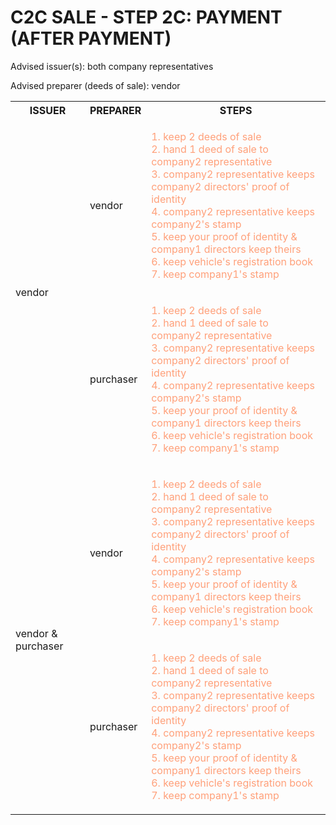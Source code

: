 # C2C SALE - STEP 2C: PAYMENT (AFTER PAYMENT)

Advised issuer(s): both company representatives

Advised preparer (deeds of sale): vendor

<table>
  <tr>
    <th>ISSUER</th>
    <th>PREPARER</th>
    <th>STEPS</th>
  </tr>

  <tr>
    <!-- ISSUER: vendor -->
    <!-- PREPARER: vendor -->
    <td rowspan="2">vendor</td>
    <td>vendor</td>
    <td style="color: lightsalmon;">
      <ol style="padding: 0; list-style-position: inside;">
        <li>keep 2 deeds of sale</li>
        <li>hand 1 deed of sale to company2 representative</li>
        <li>company2 representative keeps company2 directors' proof of identity</li>
        <li>company2 representative keeps company2's stamp</li>
        <li>keep your proof of identity & company1 directors keep theirs</li>
        <li>keep vehicle's registration book</li>
        <li>keep company1's stamp</li>
      </ol>
    </td>
  </tr>
  <tr>
    <!-- ISSUER: vendor -->
    <!-- PREPARER: purchaser -->
    <td>purchaser</td>
    <td style="color: lightsalmon;">
      <ol style="padding: 0; list-style-position: inside;">
        <li>keep 2 deeds of sale</li>
        <li>hand 1 deed of sale to company2 representative</li>
        <li>company2 representative keeps company2 directors' proof of identity</li>
        <li>company2 representative keeps company2's stamp</li>
        <li>keep your proof of identity & company1 directors keep theirs</li>
        <li>keep vehicle's registration book</li>
        <li>keep company1's stamp</li>
      </ol>
    </td>
  </tr>

  <tr>
    <!-- ISSUER: vendor & purchaser -->
    <!-- PREPARER: vendor -->
    <td rowspan="2">vendor & purchaser</td>
    <td>vendor</td>
    <td style="color: lightsalmon;">
      <ol style="padding: 0; list-style-position: inside;">
        <li>keep 2 deeds of sale</li>
        <li>hand 1 deed of sale to company2 representative</li>
        <li>company2 representative keeps company2 directors' proof of identity</li>
        <li>company2 representative keeps company2's stamp</li>
        <li>keep your proof of identity & company1 directors keep theirs</li>
        <li>keep vehicle's registration book</li>
        <li>keep company1's stamp</li>
      </ol>
    </td>
  </tr>
  <tr>
    <!-- ISSUER: vendor & purchaser -->
    <!-- PREPARER: purchaser -->
    <td>purchaser</td>
    <td style="color: lightsalmon;">
      <ol style="padding: 0; list-style-position: inside;">
        <li>keep 2 deeds of sale</li>
        <li>hand 1 deed of sale to company2 representative</li>
        <li>company2 representative keeps company2 directors' proof of identity</li>
        <li>company2 representative keeps company2's stamp</li>
        <li>keep your proof of identity & company1 directors keep theirs</li>
        <li>keep vehicle's registration book</li>
        <li>keep company1's stamp</li>
      </ol>
    </td>
  </tr>
</table>

